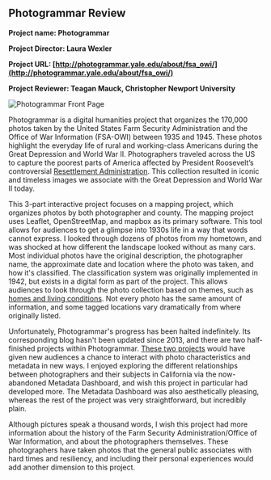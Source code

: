 ## Photogrammar Review
**Project name: Photogrammar** 

**Project Director: Laura Wexler**

**Project URL: [http://photogrammar.yale.edu/about/fsa_owi/](http://photogrammar.yale.edu/about/fsa_owi/)**

**Project Reviewer: Teagan Mauck, Christopher Newport University** 

![Photogrammar Front Page]( ) 

Photogrammar is a digital humanities project that organizes the 170,000 photos taken by the United States Farm Security Administration and the Office of War Information (FSA-OWI) between 1935 and 1945. These photos highlight the everyday life of rural and working-class Americans during the Great Depression and World War II. Photographers traveled across the US to capture the poorest parts of America affected by President Roosevelt’s controversial [Resettlement Administration](https://livingnewdeal.org/glossary/resettlement-administration-ra-1935/). This collection resulted in iconic and timeless images we associate with the Great Depression and World War II today. 

This 3-part interactive project focuses on a mapping project, which organizes photos by both photographer and county. The mapping project uses Leaflet, OpenStreetMap, and mapbox as its primary software. This tool allows for audiences to get a glimpse into 1930s life in a way that words cannot express. I looked through dozens of photos from my hometown, and was shocked at how different the landscape looked without as many cars. Most individual photos have the original description, the photographer name, the approximate date and location where the photo was taken, and how it's classified. The classification system was originally implemented in 1942, but exists in a digital form as part of the project. This allows audiences to look through the photo collection based on themes, such as [homes and living conditions](http://photogrammar.yale.edu/labs/treemap/). Not every photo has the same amount of information, and some tagged locations vary dramatically from where originally listed. 

Unfortunately, Photogrammar's progress has been halted indefinitely. Its corresponding blog hasn't been updated since 2013, and there are two half-finished projects within Photogrammar. [These two projects](http://photogrammar.yale.edu/labs/) would have given new audiences a chance to interact with photo characteristics and metadata in new ways. I enjoyed exploring the different relationships between photographers and their subjects in California via the now-abandoned Metadata Dashboard, and wish this project in particular had developed more. The Metadata Dashboard was also aesthetically pleasing, whereas the rest of the project was very straightforward, but incredibly plain. 

Although pictures speak a thousand words, I wish this project had more information about the history of the Farm Security Administration/Office of War Information, and about the photographers themselves. These photographers have taken photos that the general public associates with hard times and resiliency, and including their personal experiences would add another dimension to this project. 










